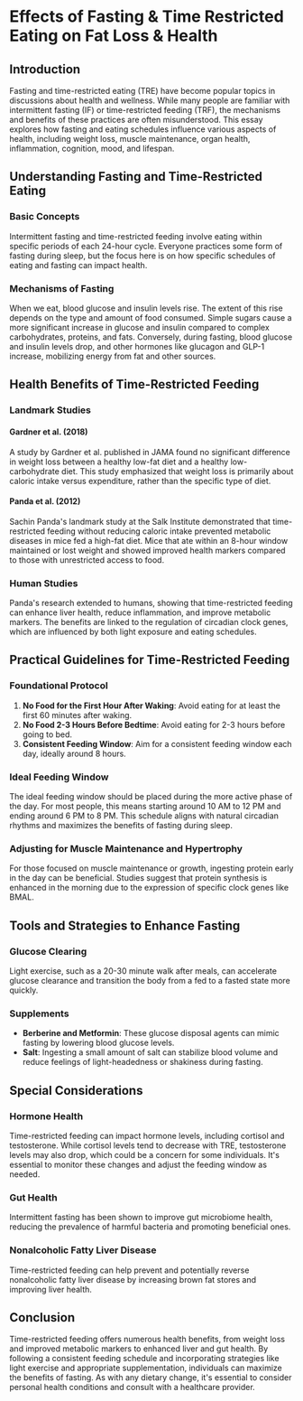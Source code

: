 # Effects of Fasting & Time Restricted Eating on Fat Loss & Health

## Introduction

Fasting and time-restricted eating (TRE) have become popular topics in discussions about health and wellness. While many people are familiar with intermittent fasting (IF) or time-restricted feeding (TRF), the mechanisms and benefits of these practices are often misunderstood. This essay explores how fasting and eating schedules influence various aspects of health, including weight loss, muscle maintenance, organ health, inflammation, cognition, mood, and lifespan.

## Understanding Fasting and Time-Restricted Eating

### Basic Concepts

Intermittent fasting and time-restricted feeding involve eating within specific periods of each 24-hour cycle. Everyone practices some form of fasting during sleep, but the focus here is on how specific schedules of eating and fasting can impact health.

### Mechanisms of Fasting

When we eat, blood glucose and insulin levels rise. The extent of this rise depends on the type and amount of food consumed. Simple sugars cause a more significant increase in glucose and insulin compared to complex carbohydrates, proteins, and fats. Conversely, during fasting, blood glucose and insulin levels drop, and other hormones like glucagon and GLP-1 increase, mobilizing energy from fat and other sources.

## Health Benefits of Time-Restricted Feeding

### Landmark Studies

#### Gardner et al. (2018)

A study by Gardner et al. published in JAMA found no significant difference in weight loss between a healthy low-fat diet and a healthy low-carbohydrate diet. This study emphasized that weight loss is primarily about caloric intake versus expenditure, rather than the specific type of diet.

#### Panda et al. (2012)

Sachin Panda's landmark study at the Salk Institute demonstrated that time-restricted feeding without reducing caloric intake prevented metabolic diseases in mice fed a high-fat diet. Mice that ate within an 8-hour window maintained or lost weight and showed improved health markers compared to those with unrestricted access to food.

### Human Studies

Panda's research extended to humans, showing that time-restricted feeding can enhance liver health, reduce inflammation, and improve metabolic markers. The benefits are linked to the regulation of circadian clock genes, which are influenced by both light exposure and eating schedules.

## Practical Guidelines for Time-Restricted Feeding

### Foundational Protocol

1. **No Food for the First Hour After Waking**: Avoid eating for at least the first 60 minutes after waking.
2. **No Food 2-3 Hours Before Bedtime**: Avoid eating for 2-3 hours before going to bed.
3. **Consistent Feeding Window**: Aim for a consistent feeding window each day, ideally around 8 hours.

### Ideal Feeding Window

The ideal feeding window should be placed during the more active phase of the day. For most people, this means starting around 10 AM to 12 PM and ending around 6 PM to 8 PM. This schedule aligns with natural circadian rhythms and maximizes the benefits of fasting during sleep.

### Adjusting for Muscle Maintenance and Hypertrophy

For those focused on muscle maintenance or growth, ingesting protein early in the day can be beneficial. Studies suggest that protein synthesis is enhanced in the morning due to the expression of specific clock genes like BMAL.

## Tools and Strategies to Enhance Fasting

### Glucose Clearing

Light exercise, such as a 20-30 minute walk after meals, can accelerate glucose clearance and transition the body from a fed to a fasted state more quickly.

### Supplements

- **Berberine and Metformin**: These glucose disposal agents can mimic fasting by lowering blood glucose levels.
- **Salt**: Ingesting a small amount of salt can stabilize blood volume and reduce feelings of light-headedness or shakiness during fasting.

## Special Considerations

### Hormone Health

Time-restricted feeding can impact hormone levels, including cortisol and testosterone. While cortisol levels tend to decrease with TRE, testosterone levels may also drop, which could be a concern for some individuals. It's essential to monitor these changes and adjust the feeding window as needed.

### Gut Health

Intermittent fasting has been shown to improve gut microbiome health, reducing the prevalence of harmful bacteria and promoting beneficial ones.

### Nonalcoholic Fatty Liver Disease

Time-restricted feeding can help prevent and potentially reverse nonalcoholic fatty liver disease by increasing brown fat stores and improving liver health.

## Conclusion

Time-restricted feeding offers numerous health benefits, from weight loss and improved metabolic markers to enhanced liver and gut health. By following a consistent feeding schedule and incorporating strategies like light exercise and appropriate supplementation, individuals can maximize the benefits of fasting. As with any dietary change, it's essential to consider personal health conditions and consult with a healthcare provider.